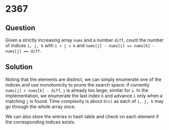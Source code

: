 # 2367

## Question

Given a strictly increasing array `nums` and a number `diff`, count the number of indices `i, j, k` with `i < j < k` and `nums[j] - nums[i] == nums[k] - nums[j] == diff`.

## Solution

Noting that the elements are distinct, we can simply enumerate one of the indices and use monotonicity to prune the search space: if currently `nums[j] > nums[k] - diff`, `j` is already too large; similar for `i`. In the implementation, we enumerate the last index `k` and advance `i` only when a matching `j` is found. Time complexity is about `O(n)` as each of `i, j, k` may go through the whole array once.

We can also store the entries in hash table and check on each element if the corresponding indices exists.


